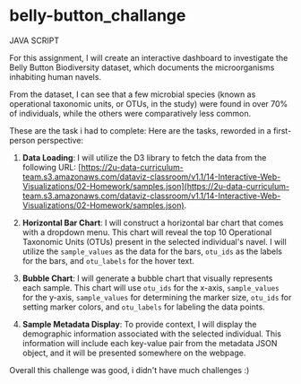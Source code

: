 # belly-button_challange
JAVA SCRIPT

For this assignment, I will create an interactive dashboard to investigate the Belly Button Biodiversity dataset, which documents the microorganisms inhabiting human navels.

From the dataset, I can see that a few microbial species (known as operational taxonomic units, or OTUs, in the study) were found in over 70% of individuals, while the others were comparatively less common.

These are the task i had to complete: 
Here are the tasks, reworded in a first-person perspective:

1. **Data Loading**: I will utilize the D3 library to fetch the data from the following URL: [https://2u-data-curriculum-team.s3.amazonaws.com/dataviz-classroom/v1.1/14-Interactive-Web-Visualizations/02-Homework/samples.json](https://2u-data-curriculum-team.s3.amazonaws.com/dataviz-classroom/v1.1/14-Interactive-Web-Visualizations/02-Homework/samples.json).

2. **Horizontal Bar Chart**: I will construct a horizontal bar chart that comes with a dropdown menu. This chart will reveal the top 10 Operational Taxonomic Units (OTUs) present in the selected individual's navel. I will utilize the `sample_values` as the data for the bars, `otu_ids` as the labels for the bars, and `otu_labels` for the hover text.

3. **Bubble Chart**: I will generate a bubble chart that visually represents each sample. This chart will use `otu_ids` for the x-axis, `sample_values` for the y-axis, `sample_values` for determining the marker size, `otu_ids` for setting marker colors, and `otu_labels` for labeling the data points.

4. **Sample Metadata Display**: To provide context, I will display the demographic information associated with the selected individual. This information will include each key-value pair from the metadata JSON object, and it will be presented somewhere on the webpage.



Overall this challenge was good, i didn't have much challenges :)

